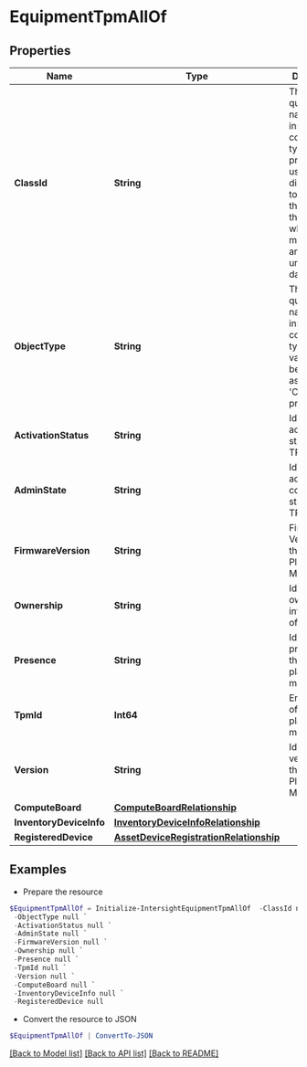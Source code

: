 # EquipmentTpmAllOf
## Properties

Name | Type | Description | Notes
------------ | ------------- | ------------- | -------------
**ClassId** | **String** | The fully-qualified name of the instantiated, concrete type. This property is used as a discriminator to identify the type of the payload when marshaling and unmarshaling data. | [default to "equipment.Tpm"]
**ObjectType** | **String** | The fully-qualified name of the instantiated, concrete type. The value should be the same as the &#39;ClassId&#39; property. | [default to "equipment.Tpm"]
**ActivationStatus** | **String** | Identifies the activation status of the TPM. | [optional] [readonly] 
**AdminState** | **String** | Identifies the admin configured state of the TPM. | [optional] [readonly] 
**FirmwareVersion** | **String** | Firmware Version of the Trusted Platform Module. | [optional] 
**Ownership** | **String** | Identifies the ownership information of the TPM. | [optional] [readonly] 
**Presence** | **String** | Identifies the presence of the trusted platform module. | [optional] [readonly] 
**TpmId** | **Int64** | Enter  the ID of the trusted platform module. | [optional] [readonly] 
**Version** | **String** | Identifies the version of the Trusted Platform Module. | [optional] [readonly] 
**ComputeBoard** | [**ComputeBoardRelationship**](ComputeBoardRelationship.md) |  | [optional] 
**InventoryDeviceInfo** | [**InventoryDeviceInfoRelationship**](InventoryDeviceInfoRelationship.md) |  | [optional] 
**RegisteredDevice** | [**AssetDeviceRegistrationRelationship**](AssetDeviceRegistrationRelationship.md) |  | [optional] 

## Examples

- Prepare the resource
```powershell
$EquipmentTpmAllOf = Initialize-IntersightEquipmentTpmAllOf  -ClassId null `
 -ObjectType null `
 -ActivationStatus null `
 -AdminState null `
 -FirmwareVersion null `
 -Ownership null `
 -Presence null `
 -TpmId null `
 -Version null `
 -ComputeBoard null `
 -InventoryDeviceInfo null `
 -RegisteredDevice null
```

- Convert the resource to JSON
```powershell
$EquipmentTpmAllOf | ConvertTo-JSON
```

[[Back to Model list]](../README.md#documentation-for-models) [[Back to API list]](../README.md#documentation-for-api-endpoints) [[Back to README]](../README.md)

